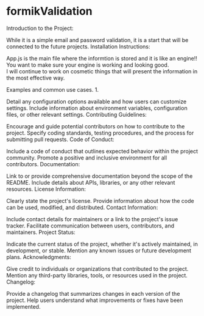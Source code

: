 # formikValidation

Introduction to the Project:

While it is a simple email and password validation, it is a start that will be connected to the future projects.
Installation Instructions:

App.js is the main file where the informtion is stored and it is like an engine!!  You want to make sure your engine is working and looking good.  
I will continue to work on cosmetic things that will present the information in the most effective way.

Examples and common use cases.
1. 


Detail any configuration options available and how users can customize settings.
Include information about environment variables, configuration files, or other relevant settings.
Contributing Guidelines:

Encourage and guide potential contributors on how to contribute to the project.
Specify coding standards, testing procedures, and the process for submitting pull requests.
Code of Conduct:

Include a code of conduct that outlines expected behavior within the project community.
Promote a positive and inclusive environment for all contributors.
Documentation:

Link to or provide comprehensive documentation beyond the scope of the README.
Include details about APIs, libraries, or any other relevant resources.
License Information:

Clearly state the project's license.
Provide information about how the code can be used, modified, and distributed.
Contact Information:

Include contact details for maintainers or a link to the project's issue tracker.
Facilitate communication between users, contributors, and maintainers.
Project Status:

Indicate the current status of the project, whether it's actively maintained, in development, or stable.
Mention any known issues or future development plans.
Acknowledgments:

Give credit to individuals or organizations that contributed to the project.
Mention any third-party libraries, tools, or resources used in the project.
Changelog:

Provide a changelog that summarizes changes in each version of the project.
Help users understand what improvements or fixes have been implemented.
